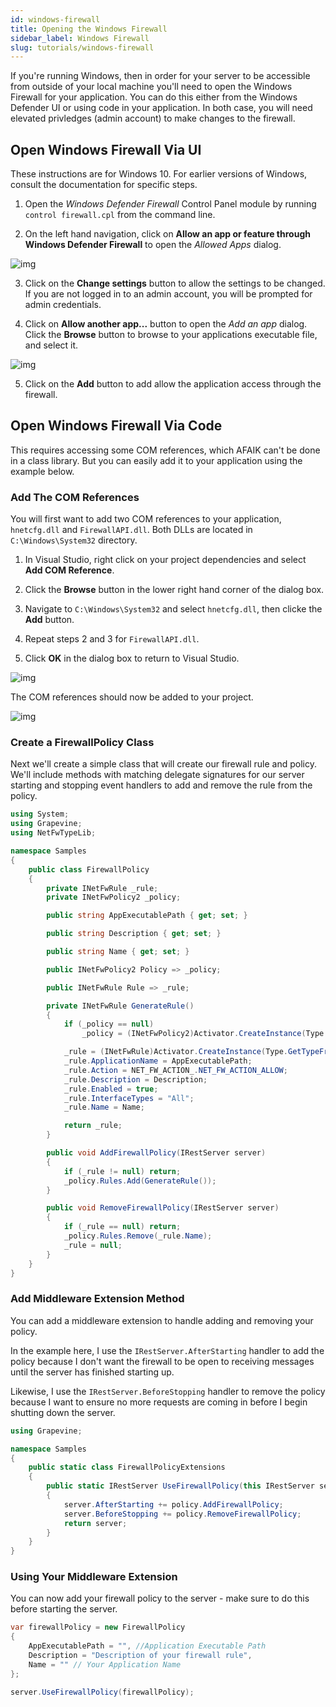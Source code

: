 ```yaml
---
id: windows-firewall
title: Opening the Windows Firewall
sidebar_label: Windows Firewall
slug: tutorials/windows-firewall
---
```


If you're running Windows, then in order for your server to be accessible from outside of your local machine you'll need to open the Windows Firewall for your application. You can do this either from the Windows Defender UI or using code in your application. In both case, you will need elevated privledges (admin account) to make changes to the firewall.

## Open Windows Firewall Via UI

These instructions are for Windows 10. For earlier versions of Windows, consult the documentation for specific steps.

1. Open the _Windows Defender Firewall_ Control Panel module by running `control firewall.cpl` from the command line.

2. On the left hand navigation, click on **Allow an app or feature through Windows Defender Firewall** to open the _Allowed Apps_ dialog.

![img](../static/img/tutorials/windows-defender-allowed-apps.png)

3. Click on the **Change settings** button to allow the settings to be changed. If you are not logged in to an admin account, you will be prompted for admin credentials.

4. Click on **Allow another app...** button to open the _Add an app_ dialog. Click the **Browse** button to browse to your applications executable file, and select it.

![img](../static/img/tutorials/windows-defender-add-allowed-apps.png)

5. Click on the **Add** button to add allow the application access through the firewall.

## Open Windows Firewall Via Code

This requires accessing some COM references, which AFAIK can't be done in a class library. But you can easily add it to your application using the example below.

### Add The COM References

You will first want to add two COM references to your application, `hnetcfg.dll` and `FirewallAPI.dll`. Both DLLs are located in `C:\Windows\System32` directory.

1. In Visual Studio, right click on your project dependencies and select **Add COM Reference**.

1. Click the **Browse** button in the lower right hand corner of the dialog box.

1. Navigate to `C:\Windows\System32` and select `hnetcfg.dll`, then clicke the **Add** button.

1. Repeat steps 2 and 3 for `FirewallAPI.dll`.

1. Click **OK** in the dialog box to return to Visual Studio.

![img](../static/img/tutorials/add-com-references.png)

The COM references should now be added to your project.

![img](../static/img/tutorials/show-com-references.png)

### Create a FirewallPolicy Class

Next we'll create a simple class that will create our firewall rule and policy. We'll include methods with matching delegate signatures for our server starting and stopping event handlers to add and remove the rule from the policy.

```csharp title="FirewallPolicy.cs"
using System;
using Grapevine;
using NetFwTypeLib;

namespace Samples
{
    public class FirewallPolicy
    {
        private INetFwRule _rule;
        private INetFwPolicy2 _policy;

        public string AppExecutablePath { get; set; }

        public string Description { get; set; }

        public string Name { get; set; }

        public INetFwPolicy2 Policy => _policy;

        public INetFwRule Rule => _rule;

        private INetFwRule GenerateRule()
        {
            if (_policy == null)
                _policy = (INetFwPolicy2)Activator.CreateInstance(Type.GetTypeFromProgID("HNetCfg.FwPolicy2"));

            _rule = (INetFwRule)Activator.CreateInstance(Type.GetTypeFromProgID("HNetCfg.FWRule"));
            _rule.ApplicationName = AppExecutablePath;
            _rule.Action = NET_FW_ACTION_.NET_FW_ACTION_ALLOW;
            _rule.Description = Description;
            _rule.Enabled = true;
            _rule.InterfaceTypes = "All";
            _rule.Name = Name;

            return _rule;
        }

        public void AddFirewallPolicy(IRestServer server)
        {
            if (_rule != null) return;
            _policy.Rules.Add(GenerateRule());
        }

        public void RemoveFirewallPolicy(IRestServer server)
        {
            if (_rule == null) return;
            _policy.Rules.Remove(_rule.Name);
            _rule = null;
        }
    }
}
```

### Add Middleware Extension Method

You can add a middleware extension to handle adding and removing your policy.

In the example here, I use the `IRestServer.AfterStarting` handler to add the policy because I don't want the firewall to be open to receiving messages until the server has finished starting up.

Likewise, I use the `IRestServer.BeforeStopping` handler to remove the policy because I want to ensure no more requests are coming in before I begin shutting down the server.

```csharp title="FirewallPolicyExtensions.cs"
using Grapevine;

namespace Samples
{
    public static class FirewallPolicyExtensions
    {
        public static IRestServer UseFirewallPolicy(this IRestServer server, FirewallPolicy policy)
        {
            server.AfterStarting += policy.AddFirewallPolicy;
            server.BeforeStopping += policy.RemoveFirewallPolicy;
            return server;
        }
    }
}
```

### Using Your Middleware Extension

You can now add your firewall policy to the server - make sure to do this before starting the server.

```csharp
var firewallPolicy = new FirewallPolicy
{
    AppExecutablePath = "", //Application Executable Path
    Description = "Description of your firewall rule",
    Name = "" // Your Application Name
};

server.UseFirewallPolicy(firewallPolicy);
```